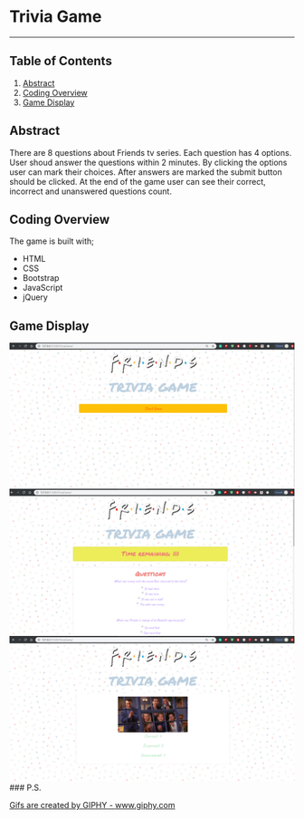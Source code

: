 # Trivia Game
---------------
## Table of Contents
1. [Abstract](#abstract)
2. [Coding Overview](#overview)
3. [Game Display](#display)

<a name="abstract"></a>
## Abstract
There are 8 questions about Friends tv series. 
Each question has 4 options. 
User shoud answer the questions within 2 minutes.
By clicking the options user can mark their choices.
After answers are marked the submit button should be clicked.
At the end of the game user can see their correct, incorrect and unanswered questions count.

<a name="overview"></a>
## Coding Overview

The game is built with;
* HTML
* CSS
* Bootstrap
* JavaScript
* jQuery

<a name="display"></a>
## Game Display
<img src="assets/images/overview1.PNG" alt="game-display">
<br>
<img src="assets/images/overview2.PNG" alt="game-display">
<br>
<img src="assets/images/overview3.PNG" alt="game-display">
### P.S.

<a href="https://giphy.com/gifs/friends-tv-lfmYxOkGpNtEk"> Gifs are created by GIPHY - www.giphy.com</a>